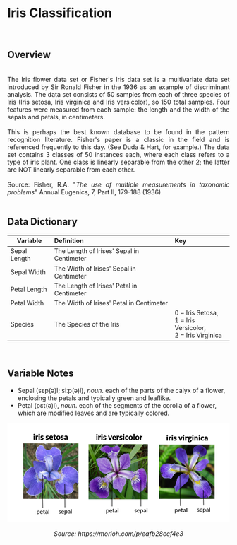 # **Iris Classification**

<br>

## Overview

<br>

<div style="text-align: justify">  
The Iris flower data set or Fisher's Iris data set is a multivariate data set introduced by Sir Ronald Fisher in the 1936 as an example of discriminant analysis. The data set consists of 50 samples from each of three species of Iris (Iris setosa, Iris virginica and Iris versicolor), so 150 total samples. Four features were measured from each sample: the length and the width of the sepals and petals, in centimeters.
<br>
<br>
This is perhaps the best known database to be found in the
pattern recognition literature.  Fisher's paper is a classic in the field and
is referenced frequently to this day.  (See Duda & Hart, for example.)  The
data set contains 3 classes of 50 instances each, where each class refers to a
type of iris plant.  One class is linearly separable from the other 2; the
latter are NOT linearly separable from each other.
<br>
<br>
Source: Fisher, R.A. "<i>The use of multiple measurements in taxonomic problems</i>" Annual Eugenics, 7, Part II, 179-188 (1936)
</div>

<br>

## Data Dictionary

| Variable     | Definition                                | Key                                                          |
| ------------ | :---------------------------------------- | :----------------------------------------------------------- |
| Sepal Length | The Length of Irises' Sepal in Centimeter |                                                              |
| Sepal Width  | The Width of Irises' Sepal in Centimeter  |                                                              |
| Petal Length | The Length of Irises' Petal in Centimeter |                                                              |
| Petal Width  | The Width of Irises' Petal in Centimeter  |                                                              |
| Species      | The Species of the Iris                   | 0 = Iris Setosa, <br>1 = Iris Versicolor, <br/>2 = Iris Virginica <br/> |

<br>

## Variable Notes

- Sepal (sɛp(ə)l; siːp(ə)l), *noun*. each of the parts of the calyx of a flower, enclosing the petals and typically green and leaflike.
- Petal (pɛt(ə)l), *noun*. each of the segments of the corolla of a flower, which are modified leaves and are typically colored.

![](Iris_sepal_petal.png)

<center> <i>Source: https://morioh.com/p/eafb28ccf4e3</i> </center>

